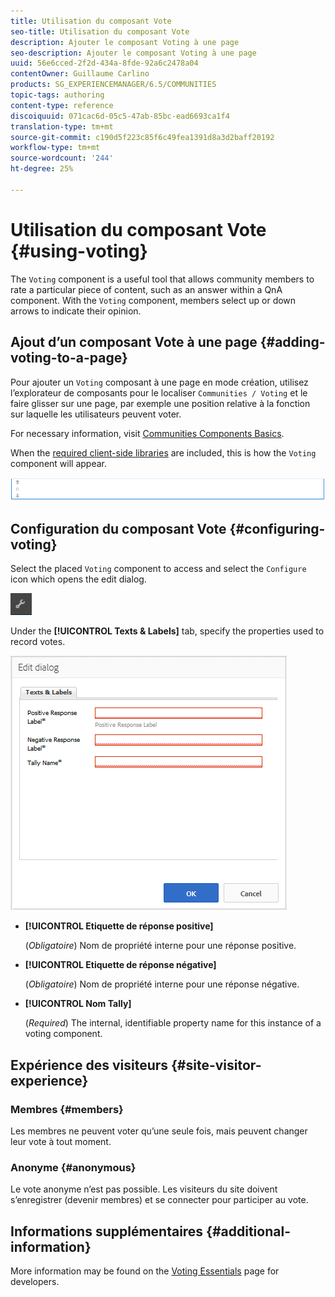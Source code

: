 ```yaml
---
title: Utilisation du composant Vote
seo-title: Utilisation du composant Vote
description: Ajouter le composant Voting à une page
seo-description: Ajouter le composant Voting à une page
uuid: 56e6cced-2f2d-434a-8fde-92a6c2478a04
contentOwner: Guillaume Carlino
products: SG_EXPERIENCEMANAGER/6.5/COMMUNITIES
topic-tags: authoring
content-type: reference
discoiquuid: 071cac6d-05c5-47ab-85bc-ead6693ca1f4
translation-type: tm+mt
source-git-commit: c190d5f223c85f6c49fea1391d8a3d2baff20192
workflow-type: tm+mt
source-wordcount: '244'
ht-degree: 25%

---
```



# Utilisation du composant Vote {#using-voting}

The `Voting` component is a useful tool that allows community members to rate a particular piece of content, such as an answer within a QnA component. With the `Voting` component, members select up or down arrows to indicate their opinion.

## Ajout d’un composant Vote à une page {#adding-voting-to-a-page}

Pour ajouter un `Voting` composant à une page en mode création, utilisez l’explorateur de composants pour le localiser `Communities / Voting` et le faire glisser sur une page, par exemple une position relative à la fonction sur laquelle les utilisateurs peuvent voter.

For necessary information, visit [Communities Components Basics](basics.md).

When the [required client-side libraries](essentials-voting.md#essentials-for-client-side) are included, this is how the `Voting` component will appear.

![composante de vote](assets/voting-component.png)

## Configuration du composant Vote {#configuring-voting}

Select the placed `Voting` component to access and select the `Configure` icon which opens the edit dialog.

![configurer](assets/configure-new.png)

Under the **[!UICONTROL Texts &amp; Labels]** tab, specify the properties used to record votes.

![libellé de vote](assets/voting-label.png)

* **[!UICONTROL Etiquette de réponse positive]**

   (*Obligatoire*) Nom de propriété interne pour une réponse positive.

* **[!UICONTROL Etiquette de réponse négative]**

   (*Obligatoire*) Nom de propriété interne pour une réponse négative.

* **[!UICONTROL Nom Tally]**

   (*Required*) The internal, identifiable property name for this instance of a voting component.

## Expérience des visiteurs {#site-visitor-experience}

### Membres {#members}

Les membres ne peuvent voter qu’une seule fois, mais peuvent changer leur vote à tout moment.

### Anonyme {#anonymous}

Le vote anonyme n’est pas possible. Les visiteurs du site doivent s’enregistrer (devenir membres) et se connecter pour participer au vote.

## Informations supplémentaires {#additional-information}

More information may be found on the [Voting Essentials](essentials-voting.md) page for developers.
